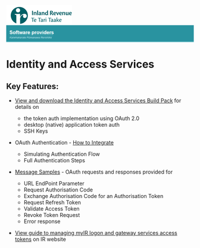 ![IRD logo](../../Images/IRlogo.gif)
![Software Dev](../../Images/SoftwareDev.png)

Identity and Access Services
=======================================

Key Features:
-------------

* [View and download the Identity and Access Services Build Pack](Build%20pack%20-%20Identity%20and%20Access%20Services.pdf) for details on 
	- the token auth implementation using OAuth 2.0
	- desktop (native) application token auth 
	- SSH Keys

* OAuth Authentication - [How to Integrate](OAuth%20Authentication%20-%20How%20to%20Integrate.md)
	- Simulating Authentication Flow
	- Full Authentication Steps

* [Message Samples](Message%20Samples.md) - OAuth requests and responses provided for
    - URL EndPoint Parameter 
	- Request Authorisation Code
	- Exchange Authorisation Code for an Authorisation Token
	- Request Refresh Token
	- Validate Access Token
	- Revoke Token Request
	- Error response
	
* [View guide to managing myIR logon and gateway services access tokens](https://www.ird.govt.nz/software-providers/docs/managing/) on IR website
	